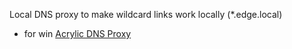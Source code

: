 Local DNS proxy to make wildcard links work locally (*.edge.local)
- for win [Acrylic DNS Proxy](https://mayakron.altervista.org/support/acrylic/Home.htm)
